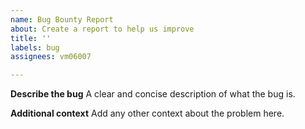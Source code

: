 ```yaml
---
name: Bug Bounty Report
about: Create a report to help us improve
title: ''
labels: bug
assignees: vm06007

---
```


**Describe the bug**
A clear and concise description of what the bug is.

**Additional context**
Add any other context about the problem here.
